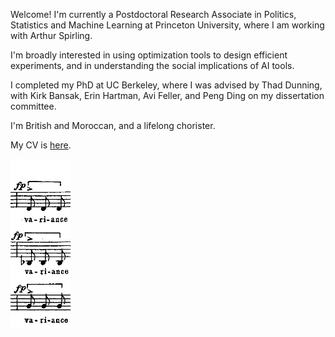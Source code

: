 

Welcome! I'm currently a Postdoctoral Research Associate in Politics, Statistics and Machine Learning at Princeton University, where I am working with Arthur Spirling. 

I'm broadly interested in using optimization tools to design efficient experiments, and in understanding the social implications of AI tools. 

I completed my PhD at UC Berkeley, where I was advised by Thad Dunning, with Kirk Bansak, Erin Hartman, Avi Feller, and Peng Ding on my dissertation committee. 

I'm British and Moroccan, and a lifelong chorister. 

My CV is [here](files/AB_CV.pdf).

<img src="../images/variance.png"/>
